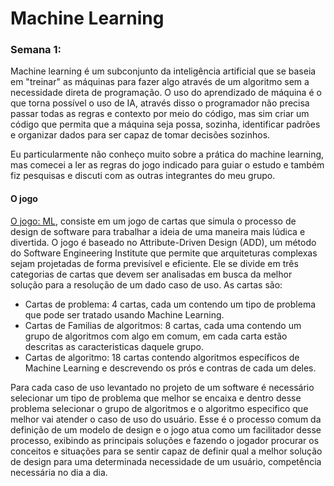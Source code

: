 # Machine Learning 

### Semana 1: 
Machine learning é um subconjunto da inteligência artificial que se baseia em "treinar" as máquinas para fazer algo através de um algoritmo sem a necessidade direta de programação.
O uso do aprendizado de máquina é o que torna possível o uso de IA, através disso o programador não precisa passar todas as regras e contexto por meio do código, mas sim criar um código que permita que a máquina seja possa, sozinha, identificar padrões e organizar dados para ser capaz de tomar decisões sozinhos.

Eu particularmente não conheço muito sobre a prática do machine learning, mas comecei a ler as regras do jogo indicado para guiar o estudo e também fiz pesquisas e discuti com as outras integrantes do meu grupo.

#### O jogo
[O jogo: ML](https://smartdecisionsgame.com/), consiste em um jogo de cartas que simula o processo de design de software para trabalhar a ideia de uma maneira mais lúdica e divertida. O jogo é baseado no Attribute-Driven Design (ADD), um método do Software Engineering Institute que permite que arquiteturas complexas sejam projetadas de forma previsível e eficiente.
Ele se divide em três categorias de cartas que devem ser analisadas em busca da melhor solução para a resolução de um dado caso de uso.
As cartas são:
- Cartas de problema: 4 cartas, cada um contendo um tipo de problema que pode ser tratado usando Machine Learning.
- Cartas de Familias de algoritmos: 8 cartas, cada uma contendo um grupo de algoritmos com algo em comum, em cada carta estão descritas as caracteristicas daquele grupo.
- Cartas de algoritmo: 18 cartas contendo algoritmos específicos de Machine Learning e descrevendo os prós e contras de cada um deles.

Para cada caso de uso levantado no projeto de um software é necessário selecionar um tipo de problema que melhor se encaixa e dentro desse problema selecionar o grupo de algoritmos e o algoritmo especifico que melhor vai atender o caso de uso do usuário.
Esse é o processo comum da definição de um modelo de design e o jogo atua como um facilitador desse processo, exibindo as principais soluções e fazendo o jogador procurar os conceitos e situações para se sentir capaz de definir qual a melhor solução de design para uma determinada necessidade de um usuário, competência necessária no dia a dia.
